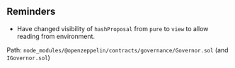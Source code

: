 ## Reminders

- Have changed visibility of `hashProposal` from `pure` to `view` to allow reading from environment. 

Path: `node_modules/@openzeppelin/contracts/governance/Governor.sol` (and `IGovernor.sol`)
